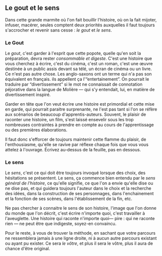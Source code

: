<!-- Page: #556 Le sens et le goût -->

## Le gout et le sens

Dans cette grande marmite où l'on fait bouillir l'histoire, où on la fait mijoter, infuser, macérer, seules comptent deux priorités auxquelles il faut toujours s'accrocher et revenir sans cesse : *le gout* et *le sens*.

### Le Gout

Le *gout*, c'est garder à l'esprit que cette popote, quelle qu'en soit la préparation, devra rester *consommable et digeste*. C'est une histoire que vous cherchez à écrire, c'est du cinéma, c'est un roman, c'est une œuvre destinée à un public assis devant sa télé, un écran de cinéma ou un livre. Ce n'est pas autre chose. Les anglo-saxons ont un terme qui n'a pas son équivalent en français. ils appellent ça l'“entertainement”. On pourrait le traduire par “divertissement” si le mot ne connaissait de connotation péjorative dans la langue de Molière —&nbsp;qui s'y entendait, lui, en matière de divertissement inspiré.

Garder en tête que l'on veut écrire une histoire est primordial et cette mise en garde, qui pourrait paraitre surprenante, ne l'est pas tant si l'on se réfère aux scénarios de beaucoup d'apprentis-auteurs. Souvent, le plaisir de raconter une histoire, un film, s'est laissé ensevelir sous les trop nombreuses contraintes à prendre en compte au cours de l'apprentissage ou des premières élaborations.

Il faut donc s'efforcer de toujours maintenir cette flamme du plaisir, de l'enthousiasme, qu'elle se ravive par réflexe chaque fois que vous vous attelez à l'ouvrage. Écrivez au-dessus de la feuille, pas en dessous.

### Le sens

Le *sens*, c'est ce qui doit être toujours invoqué lorsque des choix, des hésitations se présentent. Le sens, ça commence bien entendu par le *sens général de l'histoire*, ce qu'elle signifie, ce que l'on a envie qu'elle dise ou ne dise pas, et qui guidera toujours l'auteur dans le choix et la recherche des idées, dans la construction de ses personnages, dans l'enchainement et la fonction de ses scènes, dans l'établissement de la fin, etc.

Ne pas chercher à connaitre le sens de son histoire, l'image que l'on donne du monde que l'on décrit, c'est écrire n'importe quoi, c'est travailler à l'aveuglette. Une histoire qui raconte n'importe quoi— pire : qui ne raconte rien — ne peut être que indigeste, soyez-en convaincu.

Pour le reste, à vous de trouver la méthode, en sachant que votre parcours ne ressemblera jamais à une ligne droite, ni à aucun autre parcours existant ou ayant pu exister. Ce sera *le vôtre*, et plus il sera le vôtre, plus il aura de chance d'être original.

